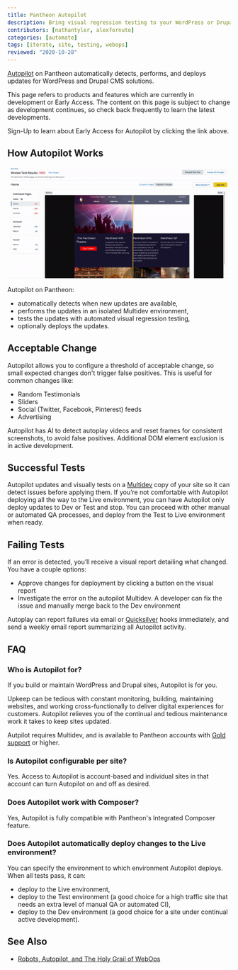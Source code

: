 ```yaml
---
title: Pantheon Autopilot
description: Bring visual regression testing to your WordPress or Drupal site
contributors: [nathantyler, alexfornuto]
categories: [automate]
tags: [iterate, site, testing, webops]
reviewed: "2020-10-28"
---
```


[Autopilot](https://pantheon.io/autopilot) on Pantheon automatically detects, performs, and deploys updates for WordPress and Drupal CMS solutions.

<Alert title="Early Access" type="info" icon="leaf">

This page refers to products and features which are currently in development or Early Access. The content on this page is subject to change as development continues, so check back frequently to learn the latest developments.

</Alert>

<Enablement title="Get Early Access" link="https://pantheon.io/earlyaccess/autopilot?docs">

Sign-Up to learn about Early Access for Autopilot by clicking the link above.

</Enablement>

## How Autopilot Works

![A gif showing Autopilot visual regression testing](../images/dashboard/vrt.gif)

Autopilot on Pantheon:

- automatically detects when new updates are available,
- performs the updates in an isolated Multidev environment,
- tests the updates with automated visual regression testing,
- optionally deploys the updates.

## Acceptable Change

Autopilot allows you to configure a threshold of acceptable change, so small expected changes don't trigger false positives. This is useful for common changes like:

- Random Testimonials
- Sliders
- Social (Twitter, Facebook, Pinterest) feeds
- Advertising

Autopilot has AI to detect autoplay videos and reset frames for consistent screenshots, to avoid false positives. Additional DOM element exclusion is in active development.

## Successful Tests

Autopilot updates and visually tests on a [Multidev](/multidev) copy of your site so it can detect issues before applying them.  If you’re not comfortable with Autopilot deploying all the way to the Live environment, you can have Autopilot only deploy updates to Dev or Test and stop. You can proceed with other manual or automated QA processes, and deploy from the Test to Live environment when ready.

## Failing Tests

If an error is detected, you’ll receive a visual report detailing what changed. You have a couple options:

- Approve changes for deployment by clicking a button on the visual report
- Investigate the error on the autopilot Multidev. A developer can fix the issue and manually merge back to the Dev environment

Autoplay can report failures via email or [Quicksilver](/quicksilver) hooks immediately, and send a weekly email report summarizing all Autopilot activity.

## FAQ

### Who is Autopilot for?

If you build or maintain WordPress and Drupal sites, Autopilot is for you.

Upkeep can be tedious with constant monitoring, building, maintaining websites, and working cross-functionally to deliver digital experiences for customers. Autopilot relieves you of the continual and tedious maintenance work it takes to keep sites updated.

Autpilot requires Multidev, and is available to Pantheon accounts with [Gold support](/support#support-features-and-response-times) or higher.

### Is Autopilot configurable per site?

Yes. Access to Autopilot is account-based and individual sites in that account can turn Autopilot on and off as desired.

### Does Autopilot work with Composer?

Yes, Autopilot is fully compatible with Pantheon's Integrated Composer feature.

### Does Autopilot automatically deploy changes to the Live environment?

You can specify the environment to which environment Autopilot deploys. When all tests pass, it can:

- deploy to the Live environment,
- deploy to the Test environment (a good choice for a high traffic site that needs an extra level of manual QA or automated CI),
- deploy to the Dev environment (a good choice for a site under continual active development).

## See Also

- [Robots, Autopilot, and The Holy Grail of WebOps](https://pantheon.io/blog/robots-autopilot-and-holy-grail-webops)
